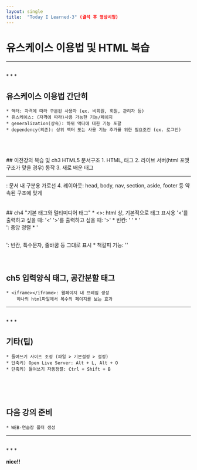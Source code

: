 ```yaml
---
layout: single
title:  "Today I Learned-3" (결석 후 영상시청)
---
```


# 유스케이스 이용법 및 HTML 복습

* * *
<br>
* * *

## 유스케이스 이용법 간단히
	* 액터: 자격에 따라 구분된 사용자 (ex. 비회원, 회원, 관리자 등)
	* 유스케이스: (자격에 따라)사용 가능한 기능/페이지
	* generalization(상속): 하위 액터에 대한 기능 포괄
	* dependency(의존): 상위 액터 또는 사용 기능 추가를 위한 필요조건 (ex. 로그인)
<br>
<br>
<br>
## 이전강의 복습 및 ch3 HTML5 문서구조
	1. HTML, 태그
	2. 라이브 서버(html 포맷 구조가 맞을 경우) 동작
	3. 새로 배운 태그
		<meta http-equiv="refresh" content="10, https://10초후 이동할 주소">
		<hr></hr> : 문서 내 구분용 가로선
	4. 레이아웃: head, body, nav, section, aside, footer 등 약속된 구조에 맞게
<br>
<br>
<br>
## ch4 "기본 태그와 멀티미디어 태그"
	* <>: html 상, 기본적으로 태그 표시용
		'<'를 출력하고 싶을 때: '&lt'
		'>'를 출력하고 싶을 때: '&gt'
	* 빈칸: '&nbsp'
	* '<center></center>': 중앙 정렬
	* '<pre></pre>': 빈칸, 특수문자, 줄바꿈 등 그대로 표시
	* 책갈피 기능: '<a href:"#영역이름"></a>'

<br>
<br>
<br>

## ch5 입력양식 태그, 공간분할 태그
	* <iframe></iframe>: 웹페이지 내 프레임 생성
		하나의 html파일에서 복수의 페이지를 보는 효과

* * *
<br>
* * *

## 기타(팁)
	* 들여쓰기 사이즈 조정 (파일 > 기본설정 > 설정)
	* 단축키) Open Live Server: Alt + L, Alt + O
	* 단축키) 들여쓰기 자동정렬: Ctrl + Shift + B

<br>
<br>
<br>

## 다음 강의 준비
	* WEB-연습장 폴더 생성
  
* * *
<br>
* * *

**nice!!**
